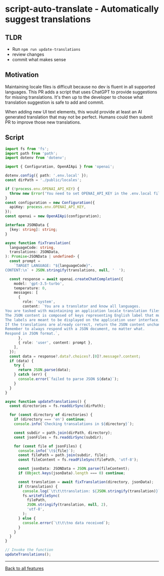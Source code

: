 # script-auto-translate - Automatically suggest translations

## TLDR
- Run `npm run update-translations`
- review changes
- commit what makes sense

## Motivation
Maintaining locale files is difficult because no dev is fluent in all supported languages. This PR adds a script that uses ChatGPT to provide suggestions for missing translations. It's then up to the developer to choose what translation suggestion is safe to add and commit.

When adding new UI text elements, this would provide at least an AI generated translation that may not be perfect. Humans could then submit PR to improve those new translations.

## Script

```typescript
import fs from 'fs';
import path from 'path';
import dotenv from 'dotenv';

import { Configuration, OpenAIApi } from 'openai';

dotenv.config({ path: '.env.local' });
const dirPath = './public/locales';

if (!process.env.OPENAI_API_KEY) {
  throw new Error('You need to set OPENAI_API_KEY in the .env.local file');
}
const configuration = new Configuration({
  apiKey: process.env.OPENAI_API_KEY,
});
const openai = new OpenAIApi(configuration);

interface JSONData {
  [key: string]: string;
}

async function fixTranslation(
  languageCode: string,
  translations: JSONData,
): Promise<JSONData | undefined> {
  const prompt =
    `TARGET LANGUAGE: "${languageCode}".
CONTENT:\n` + JSON.stringify(translations, null, '  ');

  const response = await openai.createChatCompletion({
    model: 'gpt-3.5-turbo',
    temperature: 0,
    messages: [
      {
        role: 'system',
        content: `You are a translator and know all languages. 
You are tasked with maintaining an application locale translation files expressed in JSON.
The JSON content is composed of keys representing English label that must not change, and values that represent the translation of those labels.
The labels are meant to be displayed on the application user interface, as such they must be concise.
If the translations are already correct, return the JSON content unchanged. Only update entries that obviously aren't already translated or are misleading.
Remember to always respond with a JSON document, no matter what.
Respond in JSON format.`,
      },
      { role: 'user', content: prompt },
    ],
  });
  const data = response?.data?.choices?.[0]?.message?.content;
  if (data) {
    try {
      return JSON.parse(data);
    } catch (err) {
      console.error(`failed to parse JSON ${data}`);
    }
  }
}

async function updateTranslations() {
  const directories = fs.readdirSync(dirPath);

  for (const directory of directories) {
    if (directory === 'en') continue;
    console.info(`Checking transalations in ${directory}`);

    const subdir = path.join(dirPath, directory);
    const jsonFiles = fs.readdirSync(subdir);

    for (const file of jsonFiles) {
      console.info(`\t${file}`);
      const filePath = path.join(subdir, file);
      const fileContent = fs.readFileSync(filePath, 'utf-8');

      const jsonData: JSONData = JSON.parse(fileContent);
      if (Object.keys(jsonData).length === 0) continue;

      const translation = await fixTranslation(directory, jsonData);
      if (translation) {
        console.log(`\t\t\ttranslation: ${JSON.stringify(translation)}`);
        fs.writeFileSync(
          filePath,
          JSON.stringify(translation, null, 2),
          'utf-8',
        );
      } else {
        console.error(`\t\t\tno data received`);
      }
    }
  }
}

// Invoke the function
updateTranslations();
```

---
[Back to all features](../features.md)
